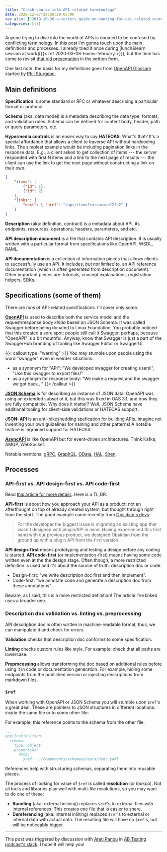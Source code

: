 ```yaml
---
title: "Crash course into API-related terminology"
date: 2020-12-07T20:59:28-05:00
see_also: ["2019-10-26-a-testers-guide-on-hunting-for-api-related-sources"]
categories: [it]
---
```


Anyone trying to dive into the world of APIs is doomed to be confused by conflicting terminology. In this post I'm gonna touch upon the main definitions and processes. I already tried it once during [lunch&learn session at work]({{< ref 2020-03-08-hmms-february >}}), but the time has come to revisit [that old presentation](https://github.com/aviskase/trucs/blob/master/api_salad.pdf) in the written form.
 
One last note: the basis for my definitions goes from [OpenAPI Glossary](https://github.com/openapi-contrib/glossary) started by [Phil Sturgeon](https://philsturgeon.com/).
 

## Main definitions
**Specification** is some standard or RFC or whatever describing a particular format or protocol. 

**Schema** (aka: data model) is a metadata describing the data type, formats, and validation rules. Schema can be defined for content body, header, path or query parameters, etc.

**Hypermedia controls** is an easier way to say **HATEOAS**. What's that? It's a special affordance that allows a client to traverse API without hardcoding links. The simplest example would be including pagination links in the response data. E.g., a client asked to get collection of items --- the server responded with first N items and a link to the next page of results --- the client can use the link to get the next page without constructing a link on their own. 

```json
{
    "items": [
        {"id": 1},
        {"id": 2}
    ],
    "links": {
        "next": { "href": "/api/items?cursor=ae12fb2" }
    }
}
```


**Description** (aka: definition, contract) is a metadata about API, its endpoints, resources, operations, headers, parameters, and etc. 

**API description document** is a file that contains API description. It is usually written with a particular format from specifications like OpenAPI, WSDL, RAML.

**API documentation** is a collection of information pieces that allows clients to successfully use an API. It includes, *but not limited to,* an API reference documentation (which is often generated from description document). Other important pieces are: tutorials, concept explanations, registration helpers, SDKs.

## Specifications (some of them)

There are *tons* of API-related specifications. I'll cover only some.

**[OpenAPI](https://www.openapis.org/)** is used to describe both the service model and the request/response body *kinda* based on JSON Schema. It was called Swagger before being donated to Linux Foundation. You probably noticed that this created a sore spot: people still call it Swagger, perhaps, because "OpenAPI" is a bit mouthful. Anyway, know that Swagger is just a part of the  SwaggerHub branding of tooling like Swagger Editor or SwaggerUI. 

{{< callout type="warning" >}}
You may stumble upon people using the word "swagger" even in weirder situations:

- as a synonym for "API": "We developed swagger for creating users!", "Use this swagger to export files!" 
- as a synonym for response body: "We make a request and the swagger we got back…"
{{< /callout >}}


**[JSON Schema](https://json-schema.org/)** is for describing an instance of JSON data. OpenAPI was using an extended subset of it, but this was fixed in OAS 3.1, and now they are fully compatible. Why does it matter? Well, JSON Schema have additional tooling for client-side validations or HATEOAS support.

**[JSON: API](https://jsonapi.org/)** is an anti-bikeshedding spefication for building APIs. Imagine not inventing your own guidelines for naming and other patterns! A notable feature is  ingrained support for HATEOAS.

**[AsyncAPI](https://www.asyncapi.com/)** is like OpenAPI but for event-driven architectures. Think Kafka, AMQP, WebSocket.

Notable mentions: [gRPC](https://grpc.io/), [GraphQL](https://graphql.org/), [OData](https://www.odata.org/), [HAL](http://stateless.co/hal_specification.html), [Siren](https://github.com/kevinswiber/siren).


## Processes

 ### API-first vs. API design-first vs. API code-first
 
Read [this article for more details](https://stoplight.io/blog/is-api-planning-the-same-thing-as-api-design/). Here is a TL;DR.

**API-first** is about how you approach your API as a product: not an afterthought on top of already created system, but thought through right from the start. The good example came recently from [Obsidian's devs](https://obsidian.md/):

> For the developer the biggest issue is migrating an existing app that wasn't designed with plugin/API in mind. Having experienced this first hand with our previous product, we designed Obsidian from the ground up with a plugin API from the first version.

**API design-first** means prototyping and testing a design before any coding is started. **API code-first** (or implementation-first) means having some code written even at the the design stage. Often though, a more restricted definition is used and it's about the source of truth: description doc or code.

- Design-first: "we write description doc first and then implement".
- Code-first: "we annotate code and generate a description doc from these annotations".

Beware, as I said, this is a more restricted definition! The article I've linked uses a broader one.
 
  
 ### Description doc validation vs. linting vs. preprocessing
 
 API description doc is often written in machine-readable format, thus, we can manipulate it and check for errors. 
 
**Validation** checks that description doc conforms to some specification. 

**Linting**  checks custom rules like style. For example: check that all paths are lowercase.

**Preprocessing** allows transforming the doc based on additional rules before using it in code or documentation generation. For example, hiding some endpoints from the published version or injecting descriptions from markdown files. 


 ### `$ref`
 
When working with OpenAPI or JSON Schema you will stumble upon `$ref`'s a great deal. These are pointers to JSON structures in different locations: inside the same file or to some other file:

For example, this reference points to the schema from the other file.

```yaml
...
application/json:
  schema:
    type: object
    properties:
      data:
        $ref: ../components/schemas/Users/User.yaml
```

References help with structuring schemas, separating them into reusable pieces. 

The process of looking for value of `$ref` is called **resolution** (or lookup). Not all tools and libraries play well with multi-file resolutions, so you may want to do one of these:

- **Bundling** (aka: external inlining) replaces `$ref`'s to external files with internal references. This creates one file that is easier to share.
- **Dereferencing** (aka: internal inlining) replaces `$ref`'s to external or internal data with actual data. The resulting file will have no `$ref`'s, but will be noticeably bigger.

---

This post was triggered by discussion with [Areti Panou](https://unremarkabletester.com/) in [AB Testing podcast's slack](https://www.angryweasel.com/ABTesting/). I hope it will help you!
